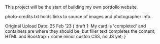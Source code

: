 This project will be the start of building my own portfolio website.

photo-credits.txt holds links to source of images and photographer info.

Original Upload Date: 25 Feb '23 {
    draft 1: My card is 'completed' and containers are where they should be, but filler text completes the content;
    HTML and Boostrap + some minor custon CSS, no JS yet;
}